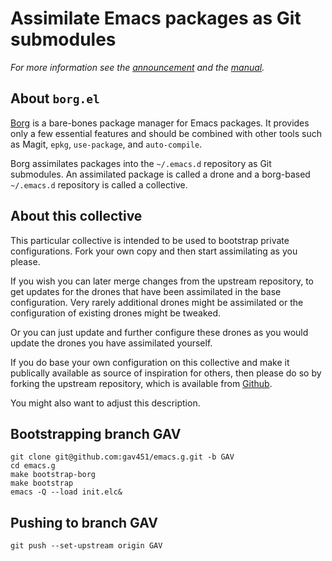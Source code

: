 Assimilate Emacs packages as Git submodules
===========================================

*For more information see the [announcement][init] and the [manual].*

About `borg.el`
---------------

[Borg] is a bare-bones package manager for Emacs packages.  It
provides only a few essential features and should be combined with
other tools such as Magit, `epkg`, `use-package`, and `auto-compile`.

Borg assimilates packages into the `~/.emacs.d` repository as Git
submodules.  An assimilated package is called a drone and a borg-based
`~/.emacs.d` repository is called a collective.

About this collective
---------------------

This particular collective is intended to be used to bootstrap private
configurations.  Fork your own copy and then start assimilating as you
please.

If you wish you can later merge changes from the upstream repository,
to get updates for the drones that have been assimilated in the base
configuration.  Very rarely additional drones might be assimilated or
the configuration of existing drones might be tweaked.

Or you can just update and further configure these drones as you would
update the drones you have assimilated yourself.

If you do base your own configuration on this collective and make it
publically available as source of inspiration for others, then please
do so by forking the upstream repository, which is available from
[Github].

You might also want to adjust this description.

[init]:    https://emacsair.me/2016/05/17/assimilate-emacs-packages-as-git-submodules
[Borg]:    https://gitlab.com/tarsius/borg
[manual]:  https://emacsmirror.net/manual/borg
[Github]:  https://github.com/emacscollective/emacs.g

Bootstrapping branch GAV
------------------------

``` shell
git clone git@github.com:gav451/emacs.g.git -b GAV
cd emacs.g
make bootstrap-borg
make bootstrap
emacs -Q --load init.elc&
```

Pushing to branch GAV
---------------------

``` shell
git push --set-upstream origin GAV 
```

